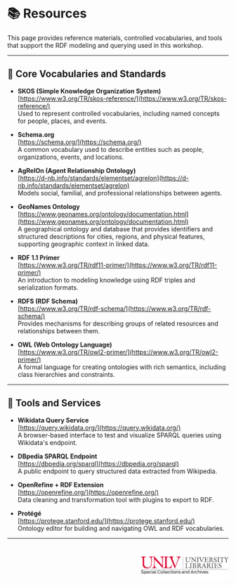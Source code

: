<link rel="stylesheet" href="style.css">

# 📚 Resources

This page provides reference materials, controlled vocabularies, and tools that support the RDF modeling and querying used in this workshop.

---

## 🔖 Core Vocabularies and Standards

- **SKOS (Simple Knowledge Organization System)**  
  [https://www.w3.org/TR/skos-reference/](https://www.w3.org/TR/skos-reference/)  
  Used to represent controlled vocabularies, including named concepts for people, places, and events.

- **Schema.org**  
  [https://schema.org/](https://schema.org/)  
  A common vocabulary used to describe entities such as people, organizations, events, and locations.

- **AgRelOn (Agent Relationship Ontology)**  
  [https://d-nb.info/standards/elementset/agrelon](https://d-nb.info/standards/elementset/agrelon)  
  Models social, familial, and professional relationships between agents.

- **GeoNames Ontology**  
  [https://www.geonames.org/ontology/documentation.html](https://www.geonames.org/ontology/documentation.html)  
  A geographical ontology and database that provides identifiers and structured descriptions for cities, regions, and physical features, supporting geographic context in linked data.

 - **RDF 1.1 Primer**  
  [https://www.w3.org/TR/rdf11-primer/](https://www.w3.org/TR/rdf11-primer/)  
  An introduction to modeling knowledge using RDF triples and serialization formats.

- **RDFS (RDF Schema)**  
  [https://www.w3.org/TR/rdf-schema/](https://www.w3.org/TR/rdf-schema/)  
  Provides mechanisms for describing groups of related resources and relationships between them.

- **OWL (Web Ontology Language)**  
  [https://www.w3.org/TR/owl2-primer/](https://www.w3.org/TR/owl2-primer/)  
  A formal language for creating ontologies with rich semantics, including class hierarchies and constraints.

---

## 🧰 Tools and Services

- **Wikidata Query Service**  
  [https://query.wikidata.org/](https://query.wikidata.org/)  
  A browser-based interface to test and visualize SPARQL queries using Wikidata's endpoint.

- **DBpedia SPARQL Endpoint**  
  [https://dbpedia.org/sparql](https://dbpedia.org/sparql)  
  A public endpoint to query structured data extracted from Wikipedia.

- **OpenRefine + RDF Extension**  
  [https://openrefine.org/](https://openrefine.org/)  
  Data cleaning and transformation tool with plugins to export to RDF.

- **Protégé**  
  [https://protege.stanford.edu/](https://protege.stanford.edu/)  
  Ontology editor for building and navigating OWL and RDF vocabularies.

---

<p style="text-align: right; margin-top: 2em;">
  <img src="assets/images/unlv_sca_logo.png" alt="UNLV Special Collections & Archives Logo" style="max-width: 200px;">
</p>
